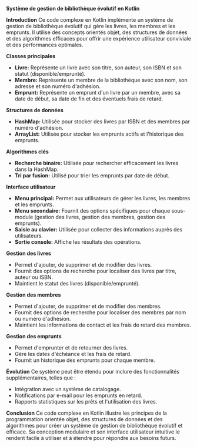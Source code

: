 **Système de gestion de bibliothèque évolutif en Kotlin**

**Introduction**
Ce code complexe en Kotlin implémente un système de gestion de bibliothèque évolutif qui gère les livres, les membres et les emprunts. Il utilise des concepts orientés objet, des structures de données et des algorithmes efficaces pour offrir une expérience utilisateur conviviale et des performances optimales.

**Classes principales**
* **Livre:** Représente un livre avec son titre, son auteur, son ISBN et son statut (disponible/emprunté).
* **Membre:** Représente un membre de la bibliothèque avec son nom, son adresse et son numéro d'adhésion.
* **Emprunt:** Représente un emprunt d'un livre par un membre, avec sa date de début, sa date de fin et des éventuels frais de retard.

**Structures de données**
* **HashMap:** Utilisée pour stocker des livres par ISBN et des membres par numéro d'adhésion.
* **ArrayList:** Utilisée pour stocker les emprunts actifs et l'historique des emprunts.

**Algorithmes clés**
* **Recherche binaire:** Utilisée pour rechercher efficacement les livres dans la HashMap.
* **Tri par fusion:** Utilisé pour trier les emprunts par date de début.

**Interface utilisateur**
* **Menu principal:** Permet aux utilisateurs de gérer les livres, les membres et les emprunts.
* **Menu secondaire:** Fournit des options spécifiques pour chaque sous-module (gestion des livres, gestion des membres, gestion des emprunts).
* **Saisie au clavier:** Utilisée pour collecter des informations auprès des utilisateurs.
* **Sortie console:** Affiche les résultats des opérations.

**Gestion des livres**
* Permet d'ajouter, de supprimer et de modifier des livres.
* Fournit des options de recherche pour localiser des livres par titre, auteur ou ISBN.
* Maintient le statut des livres (disponible/emprunté).

**Gestion des membres**
* Permet d'ajouter, de supprimer et de modifier des membres.
* Fournit des options de recherche pour localiser des membres par nom ou numéro d'adhésion.
* Maintient les informations de contact et les frais de retard des membres.

**Gestion des emprunts**
* Permet d'emprunter et de retourner des livres.
* Gère les dates d'échéance et les frais de retard.
* Fournit un historique des emprunts pour chaque membre.

**Évolution**
Ce système peut être étendu pour inclure des fonctionnalités supplémentaires, telles que :
* Intégration avec un système de catalogage.
* Notifications par e-mail pour les emprunts en retard.
* Rapports statistiques sur les prêts et l'utilisation des livres.

**Conclusion**
Ce code complexe en Kotlin illustre les principes de la programmation orientée objet, des structures de données et des algorithmes pour créer un système de gestion de bibliothèque évolutif et efficace. Sa conception modulaire et son interface utilisateur intuitive le rendent facile à utiliser et à étendre pour répondre aux besoins futurs.